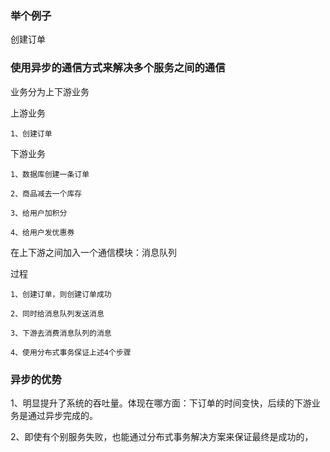 ### 举个例子

创建订单

### 使用异步的通信方式来解决多个服务之间的通信

业务分为上下游业务

上游业务

    1、创建订单

下游业务

    1、数据库创建一条订单
    
    2、商品减去一个库存
    
    3、给用户加积分
    
    4、给用户发优惠券    

在上下游之间加入一个通信模块：消息队列



过程

```
1、创建订单，则创建订单成功

2、同时给消息队列发送消息

3、下游去消费消息队列的消息

4、使用分布式事务保证上述4个步骤
```



###  异步的优势

1、明显提升了系统的吞吐量。体现在哪方面：下订单的时间变快，后续的下游业务是通过异步完成的。

2、即使有个别服务失败，也能通过分布式事务解决方案来保证最终是成功的，

















